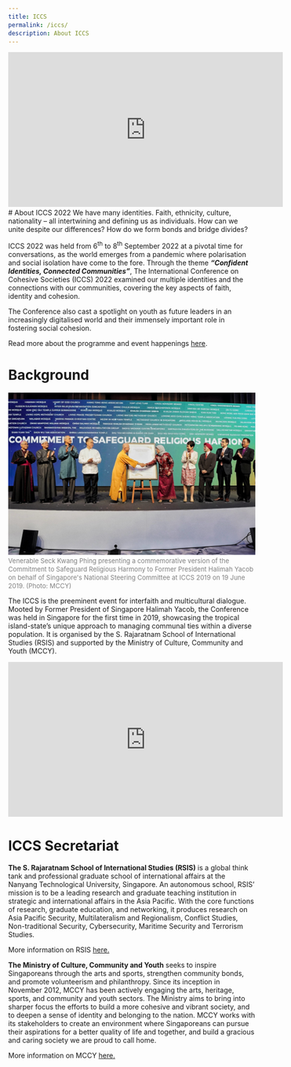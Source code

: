 ```yaml
---
title: ICCS
permalink: /iccs/
description: About ICCS
---
```

<div class="bp-youtube">
	
<iframe width="560" height="315" src="https://www.youtube.com/embed/snrH4UicNio" title="YouTube video player" frameborder="0" allow="accelerometer; autoplay; clipboard-write; encrypted-media; gyroscope; picture-in-picture" allowfullscreen=""></iframe>
	
</div>
# About ICCS 2022
We have many identities. Faith, ethnicity, culture, nationality – all intertwining and defining us as individuals. How can we unite despite our differences? How do we form bonds and bridge divides?

ICCS 2022 was held from 6<sup>th</sup> to 8<sup>th</sup> September 2022 at a pivotal time for conversations, as the world emerges from a pandemic where polarisation and social isolation have come to the fore. Through the theme ***“Confident Identities, Connected Communities”***, The International Conference on Cohesive Societies (ICCS) 2022 examined our multiple identities and the connections with our communities, covering the key aspects of faith, identity and cohesion.

The Conference also cast a spotlight on youth as future leaders in an increasingly digitalised world and their immensely important role in fostering social cohesion.

Read more about the programme and event happenings [here](/programmeoverview/).
# Background

![President on stage](/images/icciccsstage.jpg)
<font color="grey"><font size="-1">Venerable Seck Kwang Phing presenting a commemorative version of the Commitment to Safeguard Religious Harmony to Former President Halimah Yacob on behalf of Singapore's National Steering Committee at ICCS 2019 on 19 June 2019. (Photo: MCCY)</font></font>

The ICCS is the preeminent event for interfaith and multicultural dialogue. Mooted by Former President of Singapore Halimah Yacob, the Conference was held in Singapore for the first time in 2019, showcasing the tropical island-state’s unique approach to managing communal ties within a diverse population. It is organised by the S. Rajaratnam School of International Studies (RSIS) and supported by the Ministry of Culture, Community and Youth (MCCY).

<div class="bp-youtube">
	
<iframe width="560" height="315" src="https://www.youtube.com/embed/UNgvcEaJT4k" title="YouTube video player" frameborder="0" allow="accelerometer; autoplay; clipboard-write; encrypted-media; gyroscope; picture-in-picture" allowfullscreen=""></iframe>
	
</div>

# ICCS Secretariat
**The S. Rajaratnam School of International Studies (RSIS)** is a global think tank and professional graduate school of international affairs at the Nanyang Technological University, Singapore. An autonomous school, RSIS’ mission is to be a leading research and graduate teaching institution in strategic and international affairs in the Asia Pacific. With the core functions of research, graduate education, and networking, it produces research on Asia Pacific Security, Multilateralism and Regionalism, Conflict Studies, Non-traditional Security, Cybersecurity, Maritime Security and Terrorism Studies.

More information on RSIS <a href="https://www.rsis.edu.sg" target="_blank">here.</a>
	 
**The Ministry of Culture, Community and Youth** seeks to inspire Singaporeans through the arts and sports, strengthen community bonds, and promote volunteerism and philanthropy. Since its inception in November 2012, MCCY has been actively engaging the arts, heritage, sports, and community and youth sectors. The Ministry aims to bring into sharper focus the efforts to build a more cohesive and vibrant society, and to deepen a sense of identity and belonging to the nation. MCCY works with its stakeholders to create an environment where Singaporeans can pursue their aspirations for a better quality of life and together, and build a gracious and caring society we are proud to call home.

More information on MCCY <a href="https://www.mccy.gov.sg" target="_blank">here.</a>